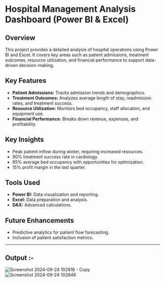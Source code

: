 # Hospital Management Analysis Dashboard (Power BI & Excel)

## Overview
This project provides a detailed analysis of hospital operations using Power BI and Excel. It covers key areas such as patient admissions, treatment outcomes, resource utilization, and financial performance to support data-driven decision-making.

## Key Features
- **Patient Admissions:** Tracks admission trends and demographics.
- **Treatment Outcomes:** Analyzes average length of stay, readmission rates, and treatment success.
- **Resource Utilization:** Monitors bed occupancy, staff allocation, and equipment use.
- **Financial Performance:** Breaks down revenue, expenses, and profitability.

## Key Insights
- Peak patient inflow during winter, requiring increased resources.
- 90% treatment success rate in cardiology.
- 85% average bed occupancy with opportunities for optimization.
- 15% profit margin in the last quarter.

## Tools Used
- **Power BI:** Data visualization and reporting.
- **Excel:** Data preparation and analysis.
- **DAX:** Advanced calculations.

## Future Enhancements
- Predictive analytics for patient flow forecasting.
- Inclusion of patient satisfaction metrics.


---







## Output :-   
 ![Screenshot 2024-09-24 102816 - Copy](https://github.com/user-attachments/assets/1beeb17f-f4c0-473e-9faf-591afc17c1af)
 ![Screenshot 2024-09-24 102846](https://github.com/user-attachments/assets/b02d2b4a-b439-4cd8-9714-07889f7b37c1)


            


